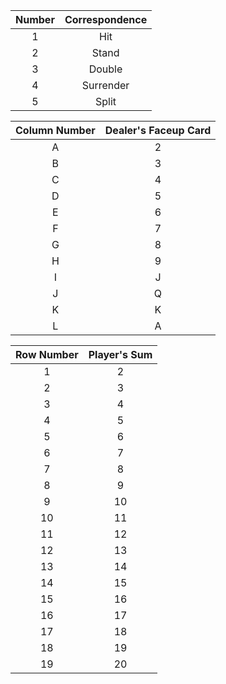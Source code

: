 | Number | Correspondence|
|:------:|:-------------:|
|   1    | Hit           |
|   2    | Stand         |
|   3    | Double        |
|   4    | Surrender     |
|   5    | Split         |

| Column Number | Dealer's Faceup Card|
|:-------------:|:-------------------:|
|   A           | 2                   |
|   B           | 3                   |
|   C           | 4                   |
|   D           | 5                   |
|   E           | 6                   |
|   F           | 7                   |
|   G           | 8                   |
|   H           | 9                   |
|   I           | J                   |
|   J           | Q                   |
|   K           | K                   |
|   L           | A                   |

| Row Number | Player's Sum|
|:----------:|:-----------:|
|   1        | 2           |
|   2        | 3           |
|   3        | 4           |
|   4        | 5           |
|   5        | 6           |
|   6        | 7           |
|   7        | 8           |
|   8        | 9           |
|   9        | 10          |
|   10       | 11          |
|   11       | 12          |
|   12       | 13          |
|   13       | 14          |
|   14       | 15          |
|   15       | 16          |
|   16       | 17          |
|   17       | 18          |
|   18       | 19          |
|   19       | 20          |